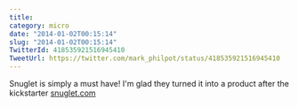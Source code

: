 ```yaml
---
title: 
category: micro
date: "2014-01-02T00:15:14"
slug: "2014-01-02T00:15:14"
TwitterId: 418535921516945410
TweetUrl: https://twitter.com/mark_philpot/status/418535921516945410
---
```


Snuglet is simply a must have! I'm glad they turned it into a product after the
kickstarter [snuglet.com](http://www.snuglet.com/)
